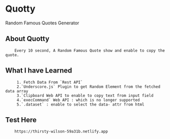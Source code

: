 # Quotty
Random Famous Quotes Generator

## About Quotty
        Every 10 second, A Random Famous Quote show and enable to copy the quote.
        
## What I have Learned
         1. Fetch Data From `Rest API`
         2.`Underscore.js` Plugin to get Random Element from the fetched data array
         3.`Clipboard Web API to enable to copy text from input field
         4.`execCommand` Web API : which is no longer supported
         5.`.dataset` : enable to select the data- attr from html
         
## Test Here
        https://thirsty-wilson-59a31b.netlify.app
      
